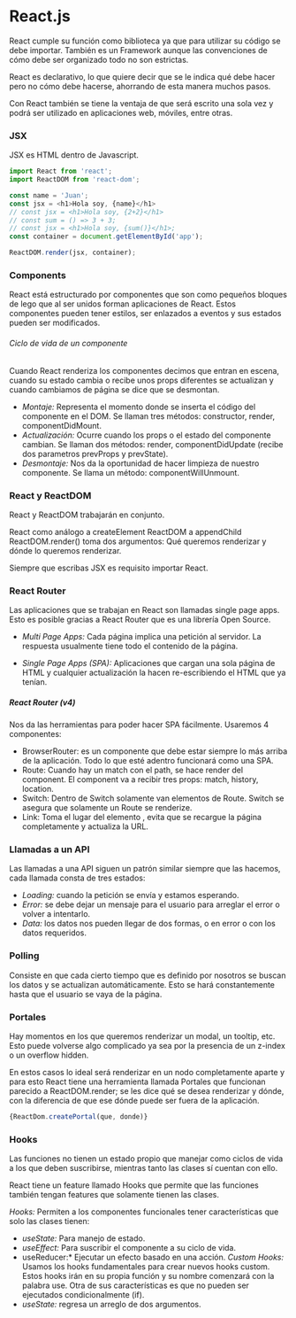 # React.js
React cumple su función como biblioteca ya que para utilizar su código se debe importar. También es un Framework aunque las convenciones de cómo debe ser organizado todo no son estrictas.

React es declarativo, lo que quiere decir que se le indica qué debe hacer pero no cómo debe hacerse, ahorrando de esta manera muchos pasos.

Con React también se tiene la ventaja de que será escrito una sola vez y podrá ser utilizado en aplicaciones web, móviles, entre otras.

### JSX
JSX es HTML dentro de Javascript.
```javascript
import React from 'react';
import ReactDOM from 'react-dom';

const name = 'Juan';
const jsx = <h1>Hola soy, {name}</h1>
// const jsx = <h1>Hola soy, {2+2}</h1>
// const sum = () => 3 + 3;
// const jsx = <h1>Hola soy, {sum()}</h1>;
const container = document.getElementById('app');

ReactDOM.render(jsx, container);
```


### Components
React está estructurado por componentes que son como pequeños bloques de lego que al ser unidos forman aplicaciones de React. Estos componentes pueden tener estilos, ser enlazados a eventos y sus estados pueden ser modificados.

###### Ciclo de vida de un componente
Cuando React renderiza los componentes decimos que entran en escena, cuando su estado cambia o recibe unos props diferentes se actualizan y cuando cambiamos de página se dice que se desmontan.
- *Montaje:* Representa el momento donde se inserta el código del componente en el DOM. Se llaman tres métodos: constructor, render, componentDidMount.
- *Actualización:* Ocurre cuando los props o el estado del componente cambian. Se llaman dos métodos: render, componentDidUpdate (recibe dos parametros prevProps y prevState).
- *Desmontaje:* Nos da la oportunidad de hacer limpieza de nuestro componente. Se llama un método: componentWillUnmount.

### React y ReactDOM
React y ReactDOM trabajarán en conjunto.

React como análogo a createElement
ReactDOM a appendChild
ReactDOM.render() toma dos argumentos: Qué queremos renderizar y dónde lo queremos renderizar.

Siempre que escribas JSX es requisito importar React.

### React Router
Las aplicaciones que se trabajan en React son llamadas single page apps. Esto es posible gracias a React Router que es una librería Open Source.

- *Multi Page Apps:* Cada página implica una petición al servidor. La respuesta usualmente tiene todo el contenido de la página.

- *Single Page Apps (SPA):* Aplicaciones que cargan una sola página de HTML y cualquier actualización la hacen re-escribiendo el HTML que ya tenían.

##### React Router (v4)

Nos da las herramientas para poder hacer SPA fácilmente. Usaremos 4 componentes:
- BrowserRouter: es un componente que debe estar siempre lo más arriba de la aplicación. Todo lo que esté adentro funcionará como una SPA.
- Route: Cuando hay un match con el path, se hace render del component. El component va a recibir tres props: match, history, location.
- Switch: Dentro de Switch solamente van elementos de Route. Switch se asegura que solamente un Route se renderize.
- Link: Toma el lugar del elemento <a>, evita que se recargue la página completamente y actualiza la URL.

### Llamadas a un API
Las llamadas a una API siguen un patrón similar siempre que las hacemos, cada llamada consta de tres estados:
- *Loading:* cuando la petición se envía y estamos esperando.
- *Error:* se debe dejar un mensaje para el usuario para arreglar el error o volver a intentarlo.
- *Data:* los datos nos pueden llegar de dos formas, o en error o con los datos requeridos.

### Polling 
Consiste en que cada cierto tiempo que es definido por nosotros se buscan los datos y se actualizan automáticamente. Esto se hará constantemente hasta que el usuario se vaya de la página.

### Portales

Hay momentos en los que queremos renderizar un modal, un tooltip, etc. Esto puede volverse algo complicado ya sea por la presencia de un z-index o un overflow hidden.

En estos casos lo ideal será renderizar en un nodo completamente aparte y para esto React tiene una herramienta llamada Portales que funcionan parecido a ReactDOM.render; se les dice qué se desea renderizar y dónde, con la diferencia de que ese dónde puede ser fuera de la aplicación.

```javascript
{ReactDom.createPortal(que, donde)}
```
### Hooks
Las funciones no tienen un estado propio que manejar como ciclos de vida a los que deben suscribirse, mientras tanto las clases sí cuentan con ello.

React tiene un feature llamado Hooks que permite que las funciones también tengan features que solamente tienen las clases.

*Hooks:* Permiten a los componentes funcionales tener características que solo las clases tienen:
- *useState:* Para manejo de estado.
- *useEffect:* Para suscribir el componente a su ciclo de vida.
- useReducer:* Ejecutar un efecto basado en una acción.
*Custom Hooks:* Usamos los hooks fundamentales para crear nuevos hooks custom. Estos hooks irán en su propia función y su nombre comenzará con la palabra use. Otra de sus características es que no pueden ser ejecutados condicionalmente (if).
- *useState:* regresa un arreglo de dos argumentos.

